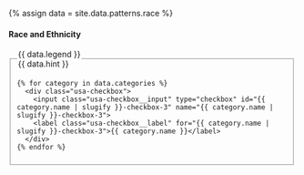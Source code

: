 {% assign data = site.data.patterns.race %}

<h4 class="site-preview-heading">Race and Ethnicity</h4>
<form class="usa-form usa-form--large">
  <fieldset name="race-and-ethnicity" class="usa-fieldset" aria-multiselectable="true">
    <legend class="usa-legend">
      <label>
        <span class="text-bold">{{ data.legend }}</span> <br/>
        <span class="text-italic">{{ data.hint }}</span>
      </label>
    </legend>

    {% for category in data.categories %}
      <div class="usa-checkbox">
        <input class="usa-checkbox__input" type="checkbox" id="{{ category.name | slugify }}-checkbox-3" name="{{ category.name | slugify }}-checkbox-3">
        <label class="usa-checkbox__label" for="{{ category.name | slugify }}-checkbox-3">{{ category.name }}</label>
      </div>
    {% endfor %}
  </fieldset>
</form>
